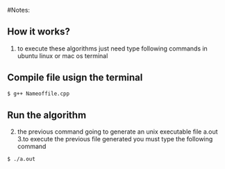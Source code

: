 #Notes:
## How it works?
1. to execute these algorithms just need type following commands in ubuntu linux or mac os terminal
## Compile file usign the terminal
```bash
$ g++ Nameoffile.cpp
```

## Run the algorithm

2. the previous command going to generate an unix executable file a.out
3.to execute the previous file generated you must type the following command

```bash
$ ./a.out
```
